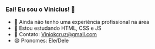 ### Eai! Eu sou o Vinicius! 👋

- 📱 Ainda não tenho uma experiência profissional na área
- 🌱 Estou estudando HTML, CSS e JS 
- 💬 Contato: Viniokcruz@gmail.com
- 😄 Pronomes: Ele/Dele
  

